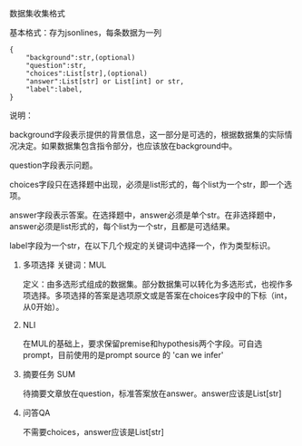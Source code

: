 数据集收集格式

基本格式：存为jsonlines，每条数据为一列

```
{
	"background":str,(optional)
	"question":str,
	"choices":List[str],(optional)
	"answer":List[str] or List[int] or str,
	"label":label,
}
```

说明：

background字段表示提供的背景信息，这一部分是可选的，根据数据集的实际情况决定。如果数据集包含指令部分，也应该放在background中。

question字段表示问题。

choices字段只在选择题中出现，必须是list形式的，每个list为一个str，即一个选项。

answer字段表示答案。在选择题中，answer必须是单个str。在非选择题中，answer必须是list形式的，每个list为一个str，且都是可选结果。

label字段为一个str，在以下几个规定的关键词中选择一个，作为类型标识。

1. 多项选择 关键词：MUL

   定义：由多选形式组成的数据集。部分数据集可以转化为多选形式，也视作多项选择。多项选择的答案是选项原文或是答案在choices字段中的下标（int，从0开始）。

2. NLI

   在MUL的基础上，要求保留premise和hypothesis两个字段。可自选prompt，目前使用的是prompt source 的 'can we infer'

3. 摘要任务 SUM

   待摘要文章放在question，标准答案放在answer。answer应该是List[str]

4. 问答QA

   不需要choices，answer应该是List[str]